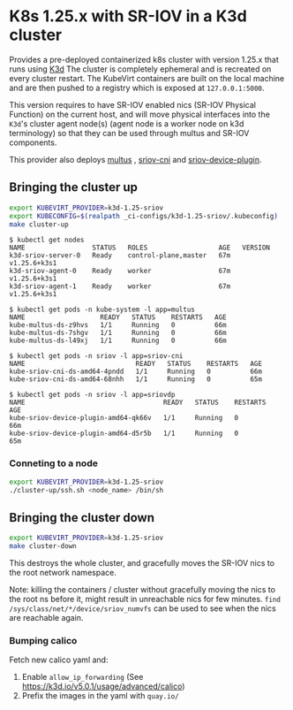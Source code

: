 # K8s 1.25.x with SR-IOV in a K3d cluster

Provides a pre-deployed containerized k8s cluster with version 1.25.x that runs
using [K3d](https://github.com/k3d-io/k3d)
The cluster is completely ephemeral and is recreated on every cluster restart. The KubeVirt containers are built on the
local machine and are then pushed to a registry which is exposed at
`127.0.0.1:5000`.

This version requires to have SR-IOV enabled nics (SR-IOV Physical Function) on the current host, and will move
physical interfaces into the `K3d`'s cluster agent node(s) (agent node is a worker node on k3d terminology)
so that they can be used through multus and SR-IOV
components.

This provider also deploys [multus](https://github.com/k8snetworkplumbingwg/multus-cni)
, [sriov-cni](https://github.com/k8snetworkplumbingwg/sriov-cni)
and [sriov-device-plugin](https://github.com/k8snetworkplumbingwg/sriov-network-device-plugin).

## Bringing the cluster up

```bash
export KUBEVIRT_PROVIDER=k3d-1.25-sriov
export KUBECONFIG=$(realpath _ci-configs/k3d-1.25-sriov/.kubeconfig)
make cluster-up
```
```
$ kubectl get nodes
NAME                 STATUS   ROLES                  AGE   VERSION
k3d-sriov-server-0   Ready    control-plane,master   67m   v1.25.6+k3s1
k3d-sriov-agent-0    Ready    worker                 67m   v1.25.6+k3s1
k3d-sriov-agent-1    Ready    worker                 67m   v1.25.6+k3s1

$ kubectl get pods -n kube-system -l app=multus
NAME                   READY   STATUS    RESTARTS   AGE
kube-multus-ds-z9hvs   1/1     Running   0          66m
kube-multus-ds-7shgv   1/1     Running   0          66m
kube-multus-ds-l49xj   1/1     Running   0          66m

$ kubectl get pods -n sriov -l app=sriov-cni
NAME                            READY   STATUS    RESTARTS   AGE
kube-sriov-cni-ds-amd64-4pndd   1/1     Running   0          66m
kube-sriov-cni-ds-amd64-68nhh   1/1     Running   0          65m

$ kubectl get pods -n sriov -l app=sriovdp
NAME                                   READY   STATUS    RESTARTS   AGE
kube-sriov-device-plugin-amd64-qk66v   1/1     Running   0          66m
kube-sriov-device-plugin-amd64-d5r5b   1/1     Running   0          65m
```

### Conneting to a node
```bash
export KUBEVIRT_PROVIDER=k3d-1.25-sriov
./cluster-up/ssh.sh <node_name> /bin/sh
```

## Bringing the cluster down

```bash
export KUBEVIRT_PROVIDER=k3d-1.25-sriov
make cluster-down
```

This destroys the whole cluster, and gracefully moves the SR-IOV nics to the root network namespace.

Note: killing the containers / cluster without gracefully moving the nics to the root ns before it,
might result in unreachable nics for few minutes.
`find /sys/class/net/*/device/sriov_numvfs` can be used to see when the nics are reachable again.

### Bumping calico
Fetch new calico yaml and:
1. Enable `allow_ip_forwarding` (See https://k3d.io/v5.0.1/usage/advanced/calico)
2. Prefix the images in the yaml with `quay.io/`
